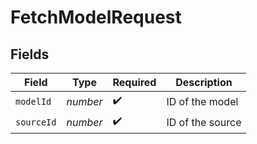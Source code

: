 # FetchModelRequest


## Fields

| Field              | Type               | Required           | Description        |
| ------------------ | ------------------ | ------------------ | ------------------ |
| `modelId`          | *number*           | :heavy_check_mark: | ID of the model    |
| `sourceId`         | *number*           | :heavy_check_mark: | ID of the source   |